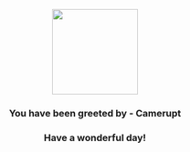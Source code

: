 <p align="center">
    <img src="https://raw.githubusercontent.com/PokeAPI/sprites/master/sprites/pokemon/323.png" width="150" height="150">
</p>
<h3 align="center">You have been greeted by - <b>Camerupt</b></h3>
<h3 align="center">Have a wonderful day!</h3>
